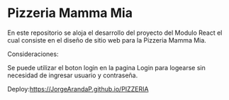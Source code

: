 # Pizzeria Mamma Mia

En este repositorio se aloja el desarrollo del proyecto del Modulo React el cual consiste en el diseño de sitio web para la Pizzeria Mamma Mia.

Consideraciones:

Se puede utilizar el boton login en la pagina Login para logearse sin necesidad de ingresar usuario y contraseña.

Deploy:https://JorgeArandaP.github.io/PIZZERIA
